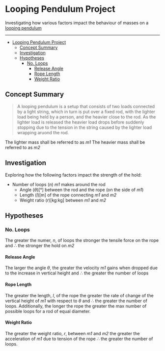 # Looping Pendulum Project
Investigating how various factors impact the behaviour of masses on a [looping pendulum](https://ecommons.luc.edu/cgi/viewcontent.cgi?article=1508&context=ures)
________________________________________________________________

- [Looping Pendulum Project](#looping-pendulum-project)
  - [Concept Summary](#concept-summary)
  - [Investigation](#investigation)
  - [Hypotheses](#hypotheses)
    - [No. Loops](#no-loops)
      - [Release Angle](#release-angle)
      - [Rope Length](#rope-length)
      - [Weight Ratio](#weight-ratio)

## Concept Summary
> A looping pendulum is a setup that consists of two loads connected by a light string, which in turn is put over a fixed rod, with the lighter load being held by a person, and the heavier close to the rod. As the lighter load is released the heavier load drops before suddenly stopping due to the tension in the string caused by the lighter load wrapping aruond the rod.

The lighter mass shall be referred to as _m1_
The heavier mass shall be referred to as _m2_

## Investigation
Exploring how the following factors impact the strength of the hold:
 - Number of loops (_n_) _m1_ makes around the rod
    - Angle (_θ_)[°] between the rod and the rope (on the side of _m1_)
    - Length (_l_)[m] of the rope connecting _m1_ and _m2_
    - Weight ratio (_r_)[kg:kg] between _m1_ and _m2_

## Hypotheses
### No. Loops
The greater the numer, _n_, of loops the stronger the tensile force on the rope and ∴ the stronger the hold on _m2_
#### Release Angle
The larger the angle _θ_, the greater the velocity _m1_ gains when dropped due to the increase in vertical height and ∴ the greater the number of loops
#### Rope Length
The greater the length, _l_, of the rope the greater the rate of change of the vertical height of _m1_ with respect to _θ_ and ∴ the greater the number of loops. Additionally, the longer the rope the greater the max number of possible loops for a rod of equal diameter.
#### Weight Ratio
The greater the weight ratio, _r_, between _m1_ and _m2_ the greater the acceleration of _m1_ due to tension of the rope ∴ the greater the number of loops.